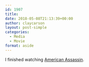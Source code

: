 ```yaml
---
id: 1907
title: 
date: 2018-05-08T21:13:39+00:00
author: claycarson
layout: post-simple
categories: 
  - Media
  - Movie
format: aside
---
```

I finished watching [American Assassin](https://imdb.com/title/tt1961175/?ref=m_nv_sr_1).